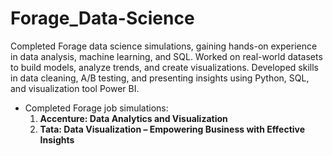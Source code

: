# Forage_Data-Science
Completed Forage data science simulations, gaining hands-on experience in data analysis, machine learning, and SQL. Worked on real-world datasets to build models, analyze trends, and create visualizations. Developed skills in data cleaning, A/B testing, and presenting insights using Python, SQL, and visualization tool Power BI.
- Completed Forage job simulations:  
  1. **Accenture: Data Analytics and Visualization**  
  2. **Tata: Data Visualization – Empowering Business with Effective Insights**  

